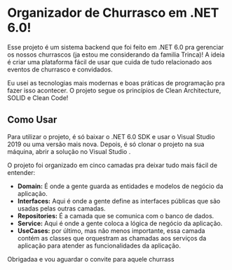 # Organizador de Churrasco em .NET 6.0!

Esse projeto é um sistema backend que foi feito em .NET 6.0 pra gerenciar os nossos churrascos (ja estou me considerando da familia Trinca)! A ideia é criar uma plataforma fácil de usar que cuida de tudo relacionado aos eventos de churrasco e convidados.

Eu usei as tecnologias mais modernas e boas práticas de programação pra fazer isso acontecer. O projeto segue os princípios de Clean Architecture, SOLID e Clean Code!

## Como Usar

Para utilizar o projeto, é só baixar o .NET 6.0 SDK e usar o Visual Studio 2019 ou uma versão mais nova. Depois, é só clonar o projeto na sua máquina, abrir a solução no Visual Studio .


O projeto foi organizado em cinco camadas pra deixar tudo mais fácil de entender:

+ **Domain:** É onde a gente guarda as entidades e modelos de negócio da aplicação. 
+ **Interfaces:** Aqui é onde a gente define as interfaces públicas que são usadas pelas outras camadas.
+ **Repositories:** É a camada que se comunica com o banco de dados.
+ **Service:** Aqui é onde a gente coloca a lógica de negócio da aplicação.
+ **UseCases:** por último, mas não menos importante, essa camada contém as classes que orquestram as chamadas aos serviços da aplicação para atender as funcionalidades da aplicação.

Obrigadaa e vou aguardar o convite para aquele churrass
